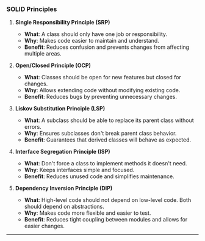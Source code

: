 ### SOLID Principles 

1. **Single Responsibility Principle (SRP)**
   - **What**: A class should only have one job or responsibility.
   - **Why**: Makes code easier to maintain and understand.
   - **Benefit**: Reduces confusion and prevents changes from affecting multiple areas.

2. **Open/Closed Principle (OCP)**
   - **What**: Classes should be open for new features but closed for changes.
   - **Why**: Allows extending code without modifying existing code.
   - **Benefit**: Reduces bugs by preventing unnecessary changes.

3. **Liskov Substitution Principle (LSP)**
   - **What**: A subclass should be able to replace its parent class without errors.
   - **Why**: Ensures subclasses don't break parent class behavior.
   - **Benefit**: Guarantees that derived classes will behave as expected.

4. **Interface Segregation Principle (ISP)**
   - **What**: Don't force a class to implement methods it doesn't need.
   - **Why**: Keeps interfaces simple and focused.
   - **Benefit**: Reduces unused code and simplifies maintenance.

5. **Dependency Inversion Principle (DIP)**
   - **What**: High-level code should not depend on low-level code. Both should depend on abstractions.
   - **Why**: Makes code more flexible and easier to test.
   - **Benefit**: Reduces tight coupling between modules and allows for easier changes.

---

